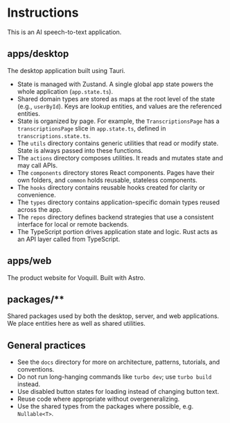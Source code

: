 # Instructions

This is an AI speech-to-text application.

## apps/desktop

The desktop application built using Tauri.

- State is managed with Zustand. A single global app state powers the whole application (`app.state.ts`).
- Shared domain types are stored as maps at the root level of the state (e.g., `userById`). Keys are lookup entities, and values are the referenced entities.
- State is organized by page. For example, the `TranscriptionsPage` has a `transcriptionsPage` slice in `app.state.ts`, defined in `transcriptions.state.ts`.
- The `utils` directory contains generic utilities that read or modify state. State is always passed into these functions.
- The `actions` directory composes utilities. It reads and mutates state and may call APIs.
- The `components` directory stores React components. Pages have their own folders, and `common` holds reusable, stateless components.
- The `hooks` directory contains reusable hooks created for clarity or convenience.
- The `types` directory contains application-specific domain types reused across the app.
- The `repos` directory defines backend strategies that use a consistent interface for local or remote backends.
- The TypeScript portion drives application state and logic. Rust acts as an API layer called from TypeScript.

## apps/web

The product website for Voquill. Built with Astro.

## packages/**

Shared packages used by both the desktop, server, and web applications. We place entities here as well as shared utilities.

## General practices

- See the `docs` directory for more on architecture, patterns, tutorials, and conventions.
- Do not run long-hanging commands like `turbo dev`; use `turbo build` instead.
- Use disabled button states for loading instead of changing button text.
- Reuse code where appropriate without overgeneralizing.
- Use the shared types from the packages where possible, e.g. `Nullable<T>`.
